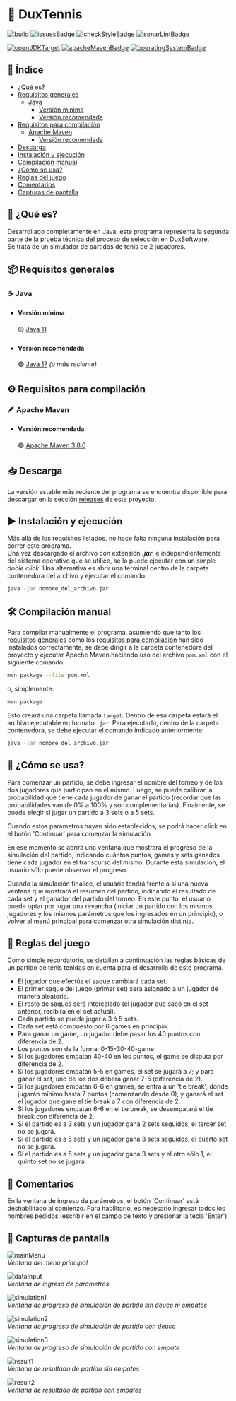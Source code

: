 # 🎾 DuxTennis

[![build](https://github.com/akmsw/duxtennis/actions/workflows/maven.yml/badge.svg?branch=develop)](https://github.com/akmsw/duxtennis/actions/workflows/maven.yml)
[![issuesBadge](https://img.shields.io/github/issues/akmsw/duxtennis.svg?logo=github)](https://github.com/akmsw/duxtennis/issues)
[![checkStyleBadge](https://img.shields.io/badge/checkstyle10.3.3-passing-brightgreen)](https://checkstyle.sourceforge.io/)
[![sonarLintBadge](https://img.shields.io/badge/sonarlint-passing-brightgreen?logo=sonarlint)](https://www.sonarlint.org/)

[![openJDKTarget](https://img.shields.io/badge/jdk-11%2B-red?logo=openjdk)](https://openjdk.org/projects/jdk/11/)
[![apacheMavenBadge](https://img.shields.io/badge/apache-maven-orange?logo=apachemaven)](https://maven.apache.org/)
[![operatingSystemBadge](https://img.shields.io/badge/os-cross--platform-blueviolet?logo=windows-terminal)](https://en.wikipedia.org/wiki/Cross-platform_software)

## 📜 Índice
- [¿Qué es?](https://github.com/akmsw/duxtennis#-qu%C3%A9-es)
- [Requisitos generales](https://github.com/akmsw/duxtennis#-requisitos-generales)
  - [Java](https://github.com/akmsw/duxtennis#-java)
    - [Versión mínima](https://github.com/akmsw/duxtennis#versi%C3%B3n-m%C3%ADnima)
    - [Versión recomendada](https://github.com/akmsw/duxtennis#versi%C3%B3n-recomendada)
- [Requisitos para compilación](https://github.com/akmsw/duxtennis#%EF%B8%8F-requisitos-para-compilaci%C3%B3n)
  - [Apache Maven](https://github.com/akmsw/duxtennis#-apache-maven)
    - [Versión recomendada](https://github.com/akmsw/duxtennis#versi%C3%B3n-recomendada-1)
- [Descarga](https://github.com/akmsw/duxtennis#-descarga)
- [Instalación y ejecución](https://github.com/akmsw/duxtennis#%EF%B8%8F-instalaci%C3%B3n-y-ejecuci%C3%B3n)
- [Compilación manual](https://github.com/akmsw/duxtennis#-compilaci%C3%B3n-manual)
- [¿Cómo se usa?](https://github.com/akmsw/duxtennis#-c%C3%B3mo-se-usa)
- [Reglas del juego]()
- [Comentarios]()
- [Capturas de pantalla](https://github.com/akmsw/duxtennis#-capturas-de-pantalla)

## 🔎 ¿Qué es?
Desarrollado completamente en Java, este programa representa la segunda parte de la prueba técnica del proceso de selección en DuxSoftware.\
Se trata de un simulador de partidos de tenis de 2 jugadores.

## 📦 Requisitos generales
### ☕ Java
- #### Versión mínima
    🟡 [Java 11](https://www.oracle.com/ar/java/technologies/javase/jdk11-archive-downloads.html)
- #### Versión recomendada
    🟢 [Java 17](https://www.oracle.com/java/technologies/javase/jdk17-archive-downloads.html) *(o más reciente)*

## ⚙️ Requisitos para compilación
### 🪶 Apache Maven
- #### Versión recomendada
    🟢 [Apache Maven 3.8.6](https://maven.apache.org/download.cgi)

## 📥 Descarga
La versión estable más reciente del programa se encuentra disponible para descargar en la sección [releases](https://github.com/akmsw/duxtennis/releases) de este proyecto.

## ▶️ Instalación y ejecución
Más allá de los requisitos listados, no hace falta ninguna instalación para correr este programa.\
Una vez descargado el archivo con extensión ***.jar***, e independientemente del sistema operativo que se utilice, se lo puede ejecutar con un simple *doble click*.
Una alternativa es abrir una terminal dentro de la carpeta contenedora del archivo y ejecutar el comando:
```bash
java -jar nombre_del_archivo.jar
```

## 🛠️ Compilación manual
Para compilar manualmente el programa, asumiendo que tanto los [requisitos generales](https://github.com/akmsw/duxtennis#-requisitos-generales) como los [requisitos para compilación](https://github.com/akmsw/duxtennis#%EF%B8%8F-requisitos-para-compilaci%C3%B3n) han sido instalados correctamente, se debe dirigir a la carpeta contenedora del proyecto y ejecutar Apache Maven haciendo uso del archivo `pom.xml` con el siguiente comando:
```bash
mvn package --file pom.xml
```
o, simplemente:
```bash
mvn package
```

Esto creará una carpeta llamada `target`. Dentro de esa carpeta estará el archivo ejecutable en formato `.jar`. Para ejecutarlo, dentro de la carpeta contenedora, se debe ejecutar el comando indicado anteriormente:
```bash
java -jar nombre_del_archivo.jar
```

## 📝 ¿Cómo se usa?
Para comenzar un partido, se debe ingresar el nombre del torneo y de los dos jugadores que participan en el mismo. Luego, se puede calibrar la probabilidad que tiene cada jugador de ganar el partido (recordar que las probabilidades van de 0% a 100% y son complementarias). Finalmente, se puede elegir si jugar un partido a 3 sets o a 5 sets.

Cuando estos parámetros hayan sido establecidos, se podrá hacer click en el botón 'Continuar' para comenzar la simulación.

En ese momento se abrirá una ventana que mostrará el progreso de la simulación del partido, indicando cuántos puntos, games y sets ganados tiene cada jugador en el transcurso del mismo. Durante esta simulación, el usuario sólo puede observar el progreso.

Cuando la simulación finalice, el usuario tendrá frente a sí una nueva ventana que mostrará el resumen del partido, indicando el resultado de cada set y el ganador del partido del torneo. En este punto, el usuario puede optar por jugar una revancha (iniciar un partido con los mismos jugadores y los mismos parámetros que los ingresados en un principio), o volver al menú principal para comenzar otra simulación distinta.

## 📖 Reglas del juego
Como simple recordatorio, se detallan a continuación las reglas básicas de un partido de tenis tenidas en cuenta para el desarrollo de este programa.

- El jugador que efectúa el saque cambiará cada set.
- El primer saque del juego (primer set) será asignado a un jugador de manera aleatoria.
- El resto de saques será intercalado (el jugador que sacó en el set anterior, recibirá en el set actual).
- Cada partido se puede jugar a 3 ó 5 sets.
- Cada set está compuesto por 6 games en principio.
- Para ganar un game, un jugador debe pasar los 40 puntos con diferencia de 2.
- Los puntos son de la forma: 0-15-30-40-game
- Si los jugadores empatan 40-40 en los puntos, el game se disputa por diferencia de 2.
- Si los jugadores empatan 5-5 en games, el set se jugará a 7; y para ganar el set, uno de los dos deberá ganar 7-5 (diferencia de 2).
- Si los jugadores empatan 6-6 en games, se entra a un 'tie break', donde jugarán mínimo hasta 7 puntos (comenzando desde 0), y ganará el set el jugador que gane el tie break a 7 con diferencia de 2.
- Si los jugadores empatan 6-6 en el tie break, se desempatará el tie break con diferencia de 2.
- Si el partido es a 3 sets y un jugador gana 2 sets seguidos, el tercer set no se jugará.
- Si el partido es a 5 sets y un jugador gana 3 sets seguidos, el cuarto set no se jugará.
- Si el partido es a 5 sets y un jugador gana 3 sets y el otro sólo 1, el quinto set no se jugará.

## 💬 Comentarios
En la ventana de ingreso de parámetros, el botón 'Continuar' está deshabilitado al comienzo. Para habilitarlo, es necesario ingresar todos los nombres pedidos (escribir en el campo de texto y presionar la tecla 'Enter').

## 📸 Capturas de pantalla
![mainMenu](./src/main/res/img/readme/ss1.png)\
*Ventana del menú principal*

![dataInput](./src/main/res/img/readme/ss2.png)\
*Ventana de ingreso de parámetros*

![simulation1](./src/main/res/img/readme/ss3.png)\
*Ventana de progreso de simulación de partido sin deuce ni empates*

![simulation2](./src/main/res/img/readme/ss4.png)\
*Ventana de progreso de simulación de partido con deuce*

![simulation3](./src/main/res/img/readme/ss5.png)\
*Ventana de progreso de simulación de partido con empate*

![result1](./src/main/res/img/readme/ss6.png)\
*Ventana de resultado de partido sin empates*

![result2](./src/main/res/img/readme/ss7.png)\
*Ventana de resultado de partido con empates*